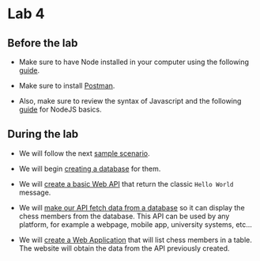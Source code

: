 # Lab 4

## Before the lab

- Make sure to have Node installed in your computer using the following [guide](./nvm_setup.md).

- Make sure to install [Postman](https://www.postman.com/downloads/).

- Also, make sure to review the syntax of Javascript and the following [guide](./node_101.md) for NodeJS basics.

## During the lab

- We will follow the next [sample scenario](./chess_scenario.md).

- We will begin [creating a database](./chess_db.md) for them.

- We will [create a basic Web API](./api_101.md) that return the classic `Hello World` message.

- We will [make our API fetch data from a database](./node_102.md) so it can display the chess members from the database. This API can be used by any platform, for example a webpage, mobile app, university systems, etc...

- We will [create a Web Application](./webapp_101.md) that will list chess members in a table. The website will obtain the data from the API previously created.
